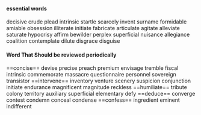 #### essential words
decisive crude plead intrinsic startle scarcely invent surname formidable amiable obsession illiterate initiate fabricate  articulate agitate alleviate saturate hypocrisy affirm bewilder perplex superficial nuisance allegiance coalition contemplate dilute disgrace disguise   



#### Word That Should be reviewed periodically
==concise== devise precise preach premium envisage tremble fiscal intrinsic commemorate massacre questionnaire personnel sovereign transistor ==intervene== inventory venture scenery suspicion conjunction initiate endurance magnificent magnitude reckless ==humiliate== tribute colony territory auxiliary superficial elementary defy ==deduce== converge contest condemn conceal condense ==confess== ingredient eminent indifferent 
